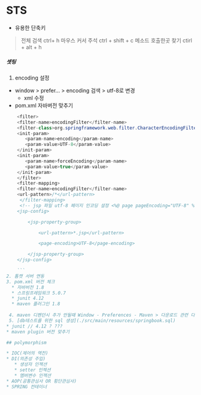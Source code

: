 # STS
* 유용한 단축키
>전체 검색 ctrl+ h
>마우스 커서 주석 ctrl + shift + c
>메소드 호출한곳 찾기 ctirl + alt + h

##### 셋팅
1. encoding 설정
* window > prefer... > encoding 검색 > utf-8로 변경
  * xml 수정   
* pom.xml 자바버전 맞추기
```java
    <filter> 
    <filter-name>encodingFilter</filter-name> 
    <filter-class>org.springframework.web.filter.CharacterEncodingFilter</filter-class> 
    <init-param> 
       <param-name>encoding</param-name> 
       <param-value>UTF-8</param-value> 
    </init-param> 
    <init-param> 
       <param-name>forceEncoding</param-name> 
       <param-value>true</param-value> 
    </init-param> 
    </filter> 
    <filter-mapping> 
    <filter-name>encodingFilter</filter-name> 
    <url-pattern>/*</url-pattern> 
     </filter-mapping> 
	 <!-- jsp 파일 utf-8 페이지 인코딩 설정 <%@ page pageEncoding="UTF-8" %>  -->
	<jsp-config>

		<jsp-property-group>

			<url-pattern>*.jsp</url-pattern>

			<page-encoding>UTF-8</page-encoding>

		</jsp-property-group>
	</jsp-config>

  	```
2. 톰캣 서버 연동
3. pom.xml 버전 체크
  * 자바버전 1.8
  * 스프링프레임워크 5.0.7
  * junit 4.12
  * maven 플러그인 1.8
  
 4. maven 디펜던시 추가 안될때 Window - Preferences - Maven > 다운로드 관련 다 체크
 5. [db테스트를 위한 sql 생성](./src/main/resources/springbook.sql) 
* junit // 4.12 ? ???
* maven plugin 버전 맞추기

## polymorphism

* IOC(제어의 역전)
* DI(의존성 주입)
   * 생성자 인젝션
   * setter 인젝션
   * 멤버변수 인젝션
* AOP(공통관심사 OR 횡단관심사)
* SPRING 컨테이너